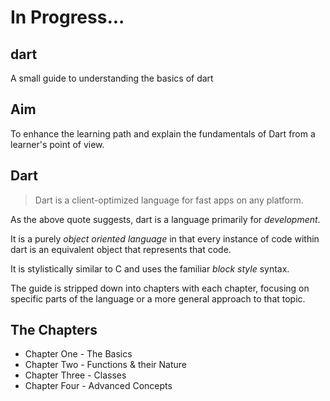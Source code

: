 # **In Progress...**

## dart

A small guide to understanding the basics of dart

## Aim

To enhance the learning path and explain the fundamentals of Dart from a learner's point of view.

## Dart

> Dart is a client-optimized language for fast apps on any platform.

As the above quote suggests, dart is a language primarily for *development*.

It is a purely *object oriented language* in that every instance of code within dart is an equivalent object that represents that code.

It is stylistically similar to C and uses the familiar *block style* syntax.

The guide is stripped down into chapters with each chapter, focusing on specific parts of the language or a more general approach to that topic.

## The Chapters

- Chapter One - The Basics
- Chapter Two - Functions & their Nature
- Chapter Three - Classes
- Chapter Four - Advanced Concepts
